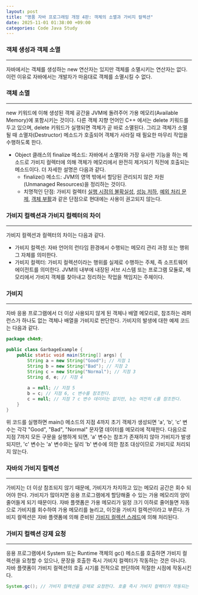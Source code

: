 ```yaml
---
layout: post
title: "명품 자바 프로그래밍 개정 4판: 객체의 소멸과 가비지 컬렉션"
date: 2025-11-01 01:38:00 +09:00
categories: Code Java Study
---
```


### 객체 생성과 객체 소멸
---
 자바에서는 객체를 생성하는 new 연산자는 있지만 객체를 소멸시키는 연산자는 없다. 이런 이유로 자바에서는 개발자가 마음대로 객체를 소멸시킬 수 없다.

### 객체 소멸
---
 new 키워드에 이해 생성된 객체 공간을 JVM에 돌려주어 가용 메모리(Available Memory)에 포함시키는 것이다. 다른 객체 지향 언어인 C++ 에서는 delete 키워드를 두고 있으며, delete 키워드가 실행되면 객체가 곧 바로 소멸된다. 그리고 객체가 소멸될 때 소멸자(Destructor) 메소드가 호출되어 객체가 사라질 때 필요한 마무리 작업을 수행하도록 한다.

 * Object 클래스의 finalize 메소드: 자바에서 소멸자와 가장 유사한 기능을 하는 메소드로 가비지 컬렉터에 의해 객체가 메모리에서 완전히 제거되기 직전에 호출되는 메소드이다. 더 자세한 설명은 다음과 같다.
 	* finalize() 메소드: JVM의 영역 밖에서 할당된 관리되지 않은 자원(Unmanaged Resources)을 정리하는 것이다.
	* 치명적인 단점: 가비지 컬렉터 [실행 시점의 불확실성][1], [성능 저하][2], [예외 처리 문제][3], [객체 부활][4]과 같은 단점으로 현대에는 사용이 권고되지 않는다.

### 가비지 컬렉션과 가비지 컬렉터의 차이
---
 가비지 컬렉션과 컬렉터의 차이는 다음과 같다.

 * 가비지 컬렉션: 자바 언어의 런타임 환경에서 수행되는 메모리 관리 과정 또는 행위 그 자체를 의미한다.
 * 가비지 컬렉터: 가비지 컬렉션이라는 행위를 실제로 수행하는 주체, 즉 소프트웨어 에이전트를 의미한다. JVM의 내부에 내장된 서브 시스템 또는 프로그램 모듈로, 메모리에서 가비지 객체를 찾아내고 정리하는 작업을 책임지는 주체이다.

### 가비지
---
 자바 응용 프로그램에서 더 이상 사용되지 않게 된 객체나 배열 메모리로, 참조하는 레퍼런스가 하나도 없는 객체나 배열을 가비지로 판단한다. 가비지의 발생에 대한 예제 코드는 다음과 같다.

```java
package ch4n9;

public class GarbageExample {
	public static void main(String[] args) {
		String a = new String("Good"); // 지점 1
		String b = new String("Bad"); // 지점 2
		String c = new String("Normal"); // 지점 3
		String d, e; // 지점 4
		
		a = null; // 지점 5
		b = c; // 지점 6, c 변수를 참조한다.
		c = null; // 지점 7 c 변수 데이터는 없지만, b는 여전히 c를 참조한다.
	}
}
```

 위 코드를 실행하면 main() 메소드의 지점 4까지 초기 객체가 생성되면 'a', 'b', 'c' 변수는 각각 "Good", "Bad", "Normal" 문자열 데이터를 메모리에 적재한다. 다음으로 지점 7까지 모든 구문을 실행하게 되면, 'a' 변수는 참조가 존재하지 않아 가비지가 발생되지만, 'c' 변수는 'a' 변수와는 달리 'b' 변수에 의한 참조 대상이므로 가비지로 처리되지 않는다.

### 자바의 가비지 컬렉션
---
 가비지는 더 이상 참조되지 않기 때문에, 가비지가 차지하고 있는 메모리 공간은 회수 되어야 한다. 가비지가 많아지면 응용 프로그램에게 할당해줄 수 있는 가용 메모리의 양이 줄어들게 되기 때문이다. 자바 플랫폼은 가용 메모리가 일정 크기 이하로 줄어들면 자동으로 가비지를 회수하여 가용 메모리를 늘리고, 이것을 가비지 컬렉션이라고 부른다. 가비지 컬렉션은 자바 플랫폼에 의해 준비된 [가비지 컬렉션 스레드][5]에 의해 처리된다.

### 가비지 컬렉션 강제 요청
---
 응용 프로그램에서 System 또는 Runtime 객체의 gc() 메소드를 호출하면 가비지 컬렉션을 요청할 수 있으나, 문장을 호출한 즉시 가비지 컬렉터가 작동하는 것은 아니다. 자바 플랫폼이 가비지 컬렉션의 호출 시기를 전적으로 판단하여 적절한 시점에 작동시킨다.

```java
System.gc(); // 가비지 컬렉션을 강제로 요청한다. 호출 즉시 가비지 컬렉터가 작동되는 것은 아니다.
```

 [1]: https://ko.wikipedia.org/wiki/%EC%93%B0%EB%A0%88%EA%B8%B0_%EC%88%98%EC%A7%91_(%EC%BB%B4%ED%93%A8%ED%84%B0_%EA%B3%BC%ED%95%99)#%EA%B0%9D%EC%B2%B4_%EC%9D%B4%EB%8F%99_%EA%B8%B0%EB%B2%95 "가비지 컬렉터는 언제 실행되는지 예측할 수 없으므로, 자원 해제가 지연될 수 있다는 점이다."
 [2]: https://ko.wikipedia.org/wiki/%EC%93%B0%EB%A0%88%EA%B8%B0_%EC%88%98%EC%A7%91_(%EC%BB%B4%ED%93%A8%ED%84%B0_%EA%B3%BC%ED%95%99)#%EA%B0%9D%EC%B2%B4_%EC%9D%B4%EB%8F%99_%EA%B8%B0%EB%B2%95 "오버라이딩 객체는 가비지 컬렉터가 처리하므로, 일반 객체보다 메모리 회수 속도가 느려진다."
 [3]: https://ko.wikipedia.org/wiki/%EC%93%B0%EB%A0%88%EA%B8%B0_%EC%88%98%EC%A7%91_(%EC%BB%B4%ED%93%A8%ED%84%B0_%EA%B3%BC%ED%95%99)#%EA%B0%9D%EC%B2%B4_%EC%9D%B4%EB%8F%99_%EA%B8%B0%EB%B2%95 "실행 중 예외가 발생하더라도, JVM이 무시하고 스택 추적만 출력한 채 종료되며, 다른 객체의 finalize() 메소드 호출을 방해할 수 있다."
 [4]: https://ko.wikipedia.org/wiki/%EC%93%B0%EB%A0%88%EA%B8%B0_%EC%88%98%EC%A7%91_(%EC%BB%B4%ED%93%A8%ED%84%B0_%EA%B3%BC%ED%95%99)#%EA%B0%9D%EC%B2%B4_%EC%9D%B4%EB%8F%99_%EA%B8%B0%EB%B2%95 "메소드 내의 객체 자신을 정적 필드와 같이 다시 접근 가능한 곳에 할당하면, 가비지 컬렉터의 회수 대상에서 제외되어 객체가 부활할 수 있다."
 [5]: https://en.wikipedia.org/wiki/Tracing_garbage_collection "특정 루트 객체의 참조 체인으로 도달할 수 있는 객체를 추적하여 할당을 해제해야 하는 객체를 결정하고 나머지는 가비지로 간주하여 수집하는 자동 메모리 관리의 한 형태이다."
